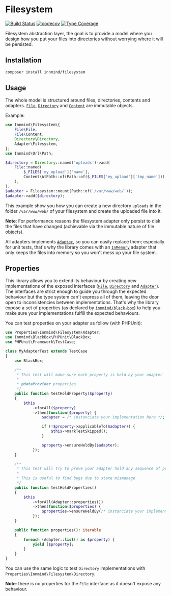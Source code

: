 # Filesystem

[![Build Status](https://github.com/Innmind/Filesystem/workflows/CI/badge.svg?branch=master)](https://github.com/Innmind/Filesystem/actions?query=workflow%3ACI)
[![codecov](https://codecov.io/gh/Innmind/Filesystem/branch/develop/graph/badge.svg)](https://codecov.io/gh/Innmind/Filesystem)
[![Type Coverage](https://shepherd.dev/github/Innmind/Filesystem/coverage.svg)](https://shepherd.dev/github/Innmind/Filesystem)

Filesystem abstraction layer, the goal is to provide a model where you design how you put your files into directories without worrying where it will be persisted.

## Installation

```sh
composer install innmind/filesystem
```

## Usage

The whole model is structured around files, directories, contents and adapters. [`File`](src/File.php), [`Directory`](src/Directory.php) and [`Content`](src/File/Content.php) are immutable objects.

Example:
```php
use Innmind\Filesystem\{
    File\File,
    File\Content,
    Directory\Directory,
    Adapter\Filesystem,
};
use Innmind\Url\Path;

$directory = Directory::named('uploads')->add(
    File::named(
        $_FILES['my_upload']['name'],
        Content\AtPath::of(Path::of($_FILES['my_upload']['tmp_name'])),
    ),
);
$adapter = Filesystem::mount(Path::of('/var/www/web/'));
$adapter->add($directory);
```

This example show you how you can create a new directory `uploads` in the folder `/var/www/web/` of your filesystem and create the uploaded file into it.

**Note**: For performance reasons the filesystem adapter only persist to disk the files that have changed (achievable via the immutable nature of file objects).

All adapters implements [`Adapter`](src/Adapter.php), so you can easily replace them; especially for unit tests, that's why the library comes with an [`InMemory`](src/Adapter/InMemory.php) adapter that only keeps the files into memory so you won't mess up your file system.

## Properties

This library allows you to extend its behaviour by creating new implementations of the exposed interfaces ([`File`](src/File.php), [`Directory`](src/Directory.php) and [`Adapter`](src/Adapter.php)). The interfaces are strict enough to guide you through the expected behaviour but the type system can't express all of them, leaving the door open to inconsistencies between implementations. That's why the library expose a set of properties (as declared by [`innmind/black-box`](https://packagist.org/packages/innmind/black-box)) to help you make sure your implementations fulfill the expected behaviours.

You can test properties on your adapter as follow (with PHPUnit):

```php
use Properties\Innmind\Filesystem\Adapter;
use Innmind\BlackBox\PHPUnit\BlackBox;
use PHPUnit\Framework\TestCase;

class MyAdapterTest extends TestCase
{
    use BlackBox;

    /**
     * This test will make sure each property is held by your adapter
     *
     * @dataProvider properties
     */
    public function testHoldProperty($property)
    {
        $this
            ->forAll($property)
            ->then(function($property) {
                $adapter = /* instanciate your implementation here */;

                if (!$property->applicableTo($adapter)) {
                    $this->markTestSkipped();
                }

                $property->ensureHeldBy($adapter);
            });
    }

    /**
     * This test will try to prove your adapter hold any sequence of property
     *
     * This is useful to find bugs due to state mismanage
     */
    public function testHoldProperties()
    {
        $this
            ->forAll(Adapter::properties())
            ->then(function($properties) {
                $properties->ensureHeldBy(/* instanciate your implementation here */);
            });
    }

    public function properties(): iterable
    {
        foreach (Adapter::list() as $property) {
            yield [$property];
        }
    }
}
```

You can use the same logic to test `Directory` implementations with `Properties\Innmind\Filesystem\Directory`.

**Note**: there is no properties for the `File` interface as it doesn't expose any behaviour.
